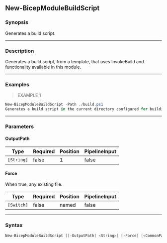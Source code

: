 New-BicepModuleBuildScript
--------------------------

### Synopsis
Generates a build script.

---

### Description

Generates a build script, from a template, that uses InvokeBuild and functionality available in this module.

---

### Examples
> EXAMPLE 1

```PowerShell
New-BicepModuleBuildScript -Path ./build.ps1
Generates a build script in the current directory configured for building & publishing Bicep modules.
```

---

### Parameters
#### **OutputPath**

|Type      |Required|Position|PipelineInput|
|----------|--------|--------|-------------|
|`[String]`|false   |1       |false        |

#### **Force**
When true, any existing file.

|Type      |Required|Position|PipelineInput|
|----------|--------|--------|-------------|
|`[Switch]`|false   |named   |false        |

---

### Syntax
```PowerShell
New-BicepModuleBuildScript [[-OutputPath] <String>] [-Force] [<CommonParameters>]
```
